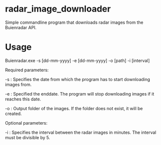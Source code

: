 # radar_image_downloader
Simple commandline program that downloads radar images from the Buienradar API.


# Usage

Buienradar.exe -s [dd-mm-yyyy] -e [dd-mm-yyyy] -o [path] -i [interval]

Required parameters:

  -s : Specifies the date from which the program has to start downloading images from.
  
  -e : Specified the enddate. The program will stop downloading images if it reaches this date.
  
  -o : Output folder of the images. If the folder does not exist, it will be created.

Optional parameters:

  -i : Specifies the interval between the radar images in minutes. The interval must be divisible by 5.
